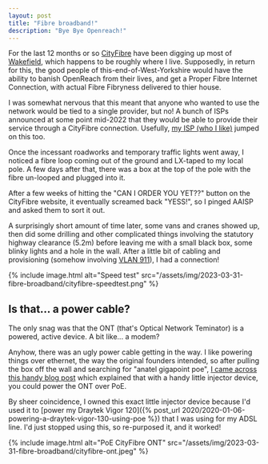 ```yaml
---
layout: post
title: "Fibre broadband!"
description: "Bye Bye Openreach!"
---
```


For the last 12 months or so [CityFibre](https://cityfibre.com/) have been digging up most of [Wakefield](https://cityfibre.com/news/wakefield-set-for-full-fibre-boost-as-cityfibre-begins-27m-rollout), which happens to be roughly where I live. Supposedly, in return for this, the good people of this-end-of-West-Yorkshire would have the ability to banish OpenReach from their lives, and get a Proper Fibre Internet Connection, with actual Fibre Fibryness delivered to thier house.

I was somewhat nervous that this meant that anyone who wanted to use the network would be tied to a single provider, but no! A bunch of ISPs announced at some point mid-2022 that they would be able to provide their service through a CityFibre connection. Usefully, [my ISP (who I like)](https://www.aa.net.uk/etc/news/aa-to-introduce-cityfibre-backhauled-services/) jumped on this too.

Once the incessant roadworks and temporary traffic lights went away, I noticed a fibre loop coming out of the ground and LX-taped to my local pole. A few days after that, there was a box at the top of the pole with the fibre un-looped and plugged into it.

After a few weeks of hitting the "CAN I ORDER YOU YET??" button on the CityFibre website, it eventually screamed back "YESS!", so I pinged AAISP and asked them to sort it out.

A surprisingly short amount of time later, some vans and cranes showed up, then did some drilling and other complicated things involving the statutory highway clearance (5.2m) before leaving me with a small black box, some blinky lights and a hole in the wall. After a little bit of cabling and provisioning (somehow involving [VLAN 911](https://support.aa.net.uk/General_Router_Settings#CityFibre_FTTP)), I had a connection!

{% include image.html alt="Speed test" src="/assets/img/2023-03-31-fibre-broadband/cityfibre-speedtest.png" %}

## Is that... a power cable?

The only snag was that the ONT (that's Optical Network Teminator) is a powered, active device. A bit like... a modem?

Anyhow, there was an ugly power cable getting in the way. I like powering things over ethernet, the way the original founders intended, so after pulling the box off the wall and searching for "anatel gigapoint poe", [I came across this handy blog post](https://web.archive.org/web/20230331170834/https://andrewbesford.com/powering-a-calix-801g-v2-gigapoint-via-power-over-ethernet-poe-ae6e00da236d?gi=7cd73463deda) which explained that with a handy little injector device, you could power the ONT over PoE.

By sheer coincidence, I owned this exact little injector device because I'd used it to [power my Draytek Vigor 120]({% post_url 2020/2020-01-06-powering-a-draytek-vigor-130-using-poe %}) that I was using for my ADSL line. I'd just stopped using this, so re-purposed it, and it worked!

{% include image.html alt="PoE CityFibre ONT" src="/assets/img/2023-03-31-fibre-broadband/cityfibre-ont.jpeg" %}
